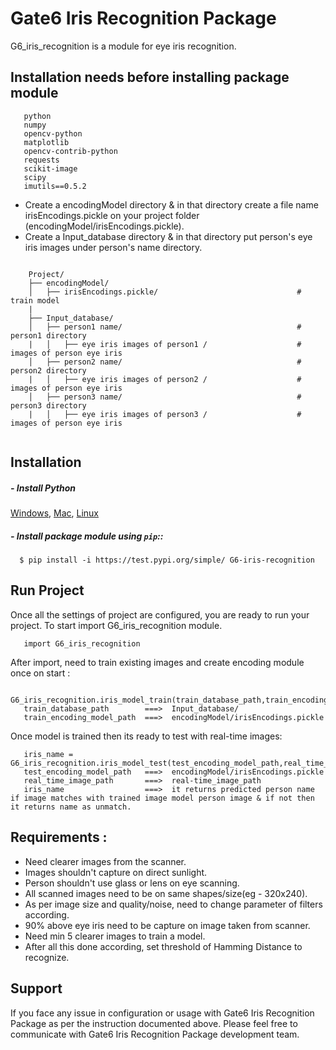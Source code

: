 # Gate6 Iris Recognition Package
   G6_iris_recognition is a module for eye iris recognition.
   
## Installation needs before installing package module 
  ```
     python 
     numpy
     opencv-python
     matplotlib
     opencv-contrib-python
     requests
     scikit-image
     scipy
     imutils==0.5.2
  ```  
  - Create a encodingModel directory & in that directory create a file name irisEncodings.pickle on your project folder (encodingModel/irisEncodings.pickle).
  - Create a Input_database directory & in that directory put person's eye iris images under person's name directory.


```shell

    Project/
    ├── encodingModel/
    │   ├── irisEncodings.pickle/                               # train model
    | 
    ├── Input_database/ 
    │   ├── person1 name/                                       # person1 directory
    |   │   ├── eye iris images of person1 /                    # images of person eye iris
    │   ├── person2 name/                                       # person2 directory
    |   │   ├── eye iris images of person2 /                    # images of person eye iris
    │   ├── person3 name/                                       # person3 directory
    |   │   ├── eye iris images of person3 /                    # images of person eye iris                   
 
```
## Installation

##### - Install Python

[Windows](http://timmyreilly.azurewebsites.net/python-flask-windows-development-environment-setup/), [Mac](http://docs.python-guide.org/en/latest/starting/install/osx/), [Linux](https://docs.aws.amazon.com/cli/latest/userguide/awscli-install-linux-python.html)


##### - Install package module using ``pip``::
  ```
    $ pip install -i https://test.pypi.org/simple/ G6-iris-recognition
  ```  
 
## Run Project

Once all the settings of project are configured, you are ready to run your project. To start import G6_iris_recognition module.

```shell
   import G6_iris_recognition
```

After import, need to train existing images and create encoding module once on start :

```shell
   G6_iris_recognition.iris_model_train(train_database_path,train_encoding_model_path)
   train_database_path        ===>  Input_database/
   train_encoding_model_path  ===>  encodingModel/irisEncodings.pickle
```

Once model is trained then its ready to test with real-time images:

```shell
   iris_name = G6_iris_recognition.iris_model_test(test_encoding_model_path,real_time_image_path) 
   test_encoding_model_path   ===>  encodingModel/irisEncodings.pickle
   real_time_image_path       ===>  real-time_image_path
   iris_name                  ===>  it returns predicted person name if image matches with trained image model person image & if not then it returns name as unmatch.
```


## Requirements :

  * Need clearer images from the scanner.
  * Images shouldn't capture on direct sunlight.
  * Person shouldn't use glass or lens on eye scanning.
  * All scanned images need to be on same shapes/size(eg - 320x240).
  * As per image size and quality/noise, need to change parameter of filters according.
  * 90% above eye iris need to be capture on image taken from scanner.
  * Need min 5 clearer images to train a model.
  * After all this done according, set threshold of Hamming Distance to recognize.



## Support

If you face any issue in configuration or usage with Gate6 Iris Recognition Package as per the instruction documented above. Please feel free to communicate with Gate6 Iris Recognition Package development team.

